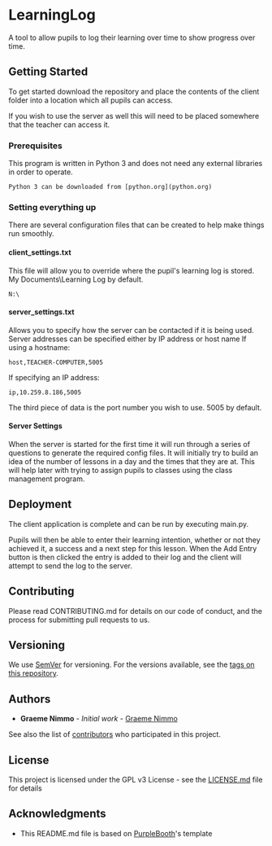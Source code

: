 # LearningLog

A tool to allow pupils to log their learning over time to show progress over time.

## Getting Started

To get started download the repository and place the contents of the client folder into a location which all pupils can access.

If you wish to use the server as well this will need to be placed somewhere that the teacher can access it.

### Prerequisites

This program is written in Python 3 and does not need any external libraries in order to operate.

```
Python 3 can be downloaded from [python.org](python.org)
```

### Setting everything up

There are several configuration files that can be created to help make things run smoothly.

#### client_settings.txt
This file will allow you to override where the pupil's learning log is stored. My Documents\Learning Log by default.
```
N:\
```

#### server_settings.txt
Allows you to specify how the server can be contacted if it is being used. Server addresses can be specified either by IP address or host name
If using a hostname:
```
host,TEACHER-COMPUTER,5005
```

If specifying an IP address:
```
ip,10.259.8.186,5005
```
The third piece of data is the port number you wish to use. 5005 by default.



#### Server Settings
When the server is started for the first time it will run through a series of questions to generate the required config files.
It will initially try to build an idea of the number of lessons in a day and the times that they are at.
This will help later with trying to assign pupils to classes using the class management program.

## Deployment

The client application is complete and can be run by executing main.py.

Pupils will then be able to enter their learning intention, whether or not they achieved it, a success and a next step for this lesson. When the Add Entry button is then clicked the entry is added to their log and the client will attempt to send the log to the server.

## Contributing

Please read CONTRIBUTING.md for details on our code of conduct, and the process for submitting pull requests to us.

## Versioning

We use [SemVer](http://semver.org/) for versioning. For the versions available, see the [tags on this repository](https://github.com/your/project/tags). 

## Authors

* **Graeme Nimmo** - *Initial work* - [Graeme Nimmo](https://github.com/Nimmo)

See also the list of [contributors](https://github.com/Nimmo/LearningLog/graphs/contributors) who participated in this project.

## License

This project is licensed under the GPL v3 License - see the [LICENSE.md](LICENSE.md) file for details

## Acknowledgments

* This README.md file is based on [PurpleBooth](https://gist.github.com/PurpleBooth/109311bb0361f32d87a2)'s template